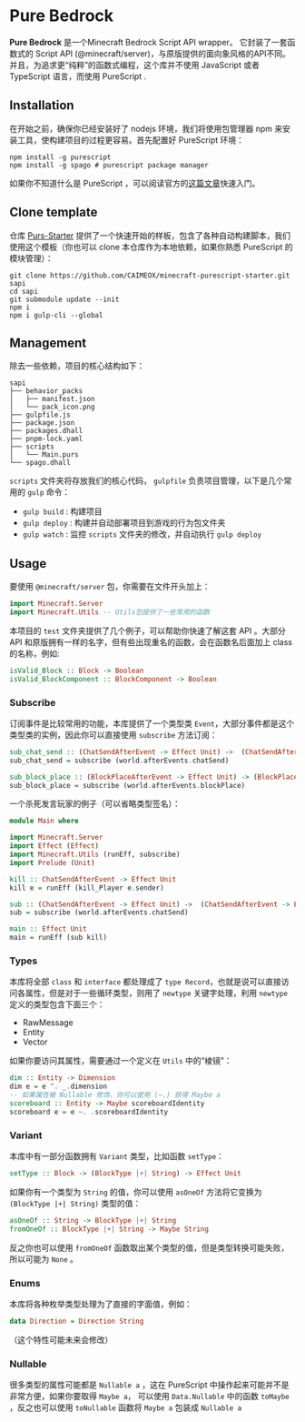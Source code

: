 # Pure Bedrock

**Pure Bedrock** 是一个Minecraft Bedrock Script API wrapper。 它封装了一套函数式的 Script API (@minecraft/server)，与原版提供的面向象风格的API不同。并且，为追求更“纯粹”的函数式编程，这个库并不使用 JavaScript 或者 TypeScript 语言，而使用 PureScript .

## Installation

在开始之前，确保你已经安装好了 nodejs 环境，我们将使用包管理器 npm 来安装工具，使构建项目的过程更容易。首先配置好 PureScript 环境：
```shell
npm install -g purescript
npm install -g spago # purescript package manager
```

如果你不知道什么是 PureScript ，可以阅读官方的[这篇文章](https://github.com/purescript/documentation/blob/master/guides/Getting-Started.md)快速入门。

## Clone template

仓库 [Purs-Starter](https://github.com/CAIMEOX/minecraft-purescript-starter.git) 提供了一个快速开始的样板，包含了各种自动构建脚本，我们使用这个模板（你也可以 clone 本仓库作为本地依赖，如果你熟悉 PureScript 的模块管理）：
```shell
git clone https://github.com/CAIMEOX/minecraft-purescript-starter.git sapi
cd sapi
git submodule update --init
npm i
npm i gulp-cli --global 
```

## Management

除去一些依赖，项目的核心结构如下：
```
sapi
├── behavior_packs
│   ├── manifest.json
│   └── pack_icon.png
├── gulpfile.js
├── package.json
├── packages.dhall
├── pnpm-lock.yaml
├── scripts
│   └── Main.purs
└── spago.dhall
```

`scripts` 文件夹将存放我们的核心代码， `gulpfile` 负责项目管理，以下是几个常用的 `gulp` 命令：

- `gulp build` : 构建项目 
- `gulp deploy` : 构建并自动部署项目到游戏的行为包文件夹
- `gulp watch` : 监控 `scripts` 文件夹的修改，并自动执行 `gulp deploy`


## Usage

要使用 `@minecraft/server` 包，你需要在文件开头加上：

```purescript
import Minecraft.Server
import Minecraft.Utils -- Utils包提供了一些常用的函数
```

本项目的 `test` 文件夹提供了几个例子，可以帮助你快速了解这套 API 。大部分 API 和原版拥有一样的名字，但有些出现重名的函数，会在函数名后面加上 class 的名称，例如:

```purescript
isValid_Block :: Block -> Boolean
isValid_BlockComponent :: BlockComponent -> Boolean
```

### Subscribe
订阅事件是比较常用的功能，本库提供了一个类型类 `Event`，大部分事件都是这个类型类的实例，因此你可以直接使用 `subscribe` 方法订阅：

```purescript
sub_chat_send :: (ChatSendAfterEvent -> Effect Unit) ->  (ChatSendAfterEvent -> Effect Unit)
sub_chat_send = subscribe (world.afterEvents.chatSend)

sub_block_place :: (BlockPlaceAfterEvent -> Effect Unit) -> (BlockPlaceAfterEvent -> Effect Unit)
sub_block_place = subscribe (world.afterEvents.blockPlace)

```

一个杀死发言玩家的例子（可以省略类型签名）：
```purescript
module Main where

import Minecraft.Server
import Effect (Effect)
import Minecraft.Utils (runEff, subscribe)
import Prelude (Unit)

kill :: ChatSendAfterEvent -> Effect Unit
kill e = runEff (kill_Player e.sender)

sub :: (ChatSendAfterEvent -> Effect Unit) ->  (ChatSendAfterEvent -> Effect Unit)
sub = subscribe (world.afterEvents.chatSend)

main :: Effect Unit
main = runEff (sub kill)
```

### Types
本库将全部 `class` 和 `interface` 都处理成了 `type Record`，也就是说可以直接访问各属性，但是对于一些循环类型，则用了 `newtype` 关键字处理，利用 `newtype` 定义的类型包含下面三个：
- RawMessage
- Entity
- Vector

如果你要访问其属性，需要通过一个定义在 `Utils` 中的“棱镜”：
```purescript
dim :: Entity -> Dimension
dim e = e ^. _.dimension
-- 如果属性被 Nullable 修饰，你可以使用 (~.) 获得 Maybe a
scoreboard :: Entity -> Maybe scoreboardIdentity
scoreboard e = e ~. .scoreboardIdentity
```

### Variant

本库中有一部分函数拥有 `Variant` 类型，比如函数 `setType`：
```purescript
setType :: Block -> (BlockType |+| String) -> Effect Unit
```

如果你有一个类型为 `String` 的值，你可以使用 `asOneOf` 方法将它变换为 `(BlockType |+| String)` 类型的值：
```purescript
asOneOf :: String -> BlockType |+| String
fromOneOf :: BlockType |+| String -> Maybe String
```
反之你也可以使用 `fromOneOf` 函数取出某个类型的值，但是类型转换可能失败，所以可能为 `None` 。


### Enums

本库将各种枚举类型处理为了直接的字面值，例如：
```purescript
data Direction = Direction String
```
（这个特性可能未来会修改）

### Nullable

很多类型的属性可能都是 `Nullable a` ，这在 PureScript 中操作起来可能并不是非常方便，如果你要取得 `Maybe a`， 可以使用 `Data.Nullable` 中的函数 `toMaybe` ，反之也可以使用 `toNullable` 函数将 `Maybe a` 包装成 `Nullable a`

